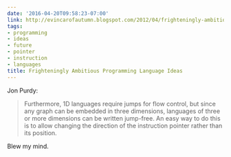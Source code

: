 ```yaml
---
date: '2016-04-20T09:58:23-07:00'
link: http://evincarofautumn.blogspot.com/2012/04/frighteningly-ambitious-programming.html
tags:
- programming
- ideas
- future
- pointer
- instruction
- languages
title: Frighteningly Ambitious Programming Language Ideas
---
```


Jon Purdy:

>Furthermore, 1D languages require jumps for flow control, but since any graph can be embedded in three dimensions, languages of three or more dimensions can be written jump-free. An easy way to do this is to allow changing the direction of the instruction pointer rather than its position.

Blew my mind.
